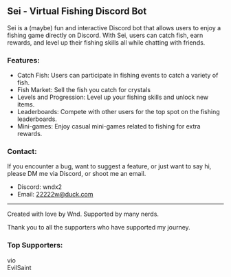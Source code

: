 ## Sei - Virtual Fishing Discord Bot

Sei is a (maybe) fun and interactive Discord bot that allows users to enjoy a fishing game directly on Discord. 
With Sei, users can catch fish, earn rewards, and level up their fishing skills all while chatting with friends.

### Features:
- Catch Fish: Users can participate in fishing events to catch a variety of fish.
- Fish Market: Sell the fish you catch for crystals
- Levels and Progression: Level up your fishing skills and unlock new items.
- Leaderboards: Compete with other users for the top spot on the fishing leaderboards.
- Mini-games: Enjoy casual mini-games related to fishing for extra rewards.

### Contact:
If you encounter a bug, want to suggest a feature, or just want to say hi, please DM me via Discord, or shoot me an email.
- Discord: wndx2
- Email: 22222w@duck.com

---

Created with love by Wnd.
Supported by many nerds.

Thank you to all the supporters who have supported my journey.

### Top Supporters:
vio\
EvilSaint
